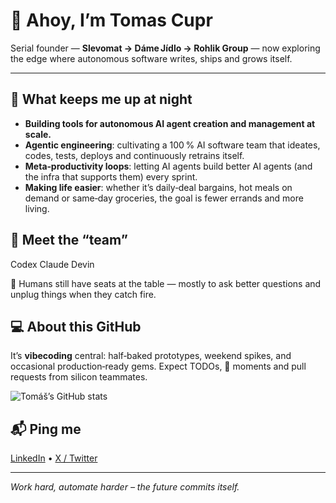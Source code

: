 # 👋 Ahoy, I’m **Tomas Cupr**

Serial founder — **Slevomat → Dáme Jídlo → Rohlik Group** — now exploring the edge where autonomous software writes, ships and grows itself.

---

## 🚀 What keeps me up at night
- **Building tools for autonomous AI agent creation and management at scale.**
- **Agentic engineering**: cultivating a 100 % AI software team that ideates, codes, tests, deploys and continuously retrains itself.
- **Meta‑productivity loops**: letting AI agents build better AI agents (and the infra that supports them) every sprint.
- **Making life easier**: whether it’s daily‑deal bargains, hot meals on demand or same‑day groceries, the goal is fewer errands and more living.

## 🤖 Meet the “team”
Codex
Claude
Devin

🙋 Humans still have seats at the table — mostly to ask better questions and unplug things when they catch fire.

## 💻 About this GitHub
It’s **vibecoding** central: half‑baked prototypes, weekend spikes, and occasional production‑ready gems. Expect TODOs, 🤯 moments and pull requests from silicon teammates.


![Tomáš’s GitHub stats](https://github-readme-stats.vercel.app/api?username=tomascupr&show_icons=true&hide_rank=true)

## 📬 Ping me
[LinkedIn](https://www.linkedin.com/in/tomascupr/) • [X / Twitter](https://twitter.com/tomcuprcz)

---

*Work hard, automate harder – the future commits itself.*
